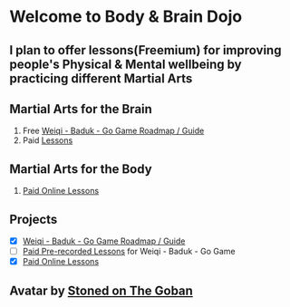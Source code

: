 # Welcome to Body & Brain Dojo
## I plan to offer lessons(Freemium) for improving people's Physical & Mental wellbeing by practicing different Martial Arts

## Martial Arts for the Brain
1. Free [Weiqi - Baduk - Go Game Roadmap / Guide](https://weiqi.soumyak4.in)
2. Paid [Lessons](https://buymeacoffee.com/soumyak4)

## Martial Arts for the Body
1. [Paid Online Lessons](https://buymeacoffee.com/soumyak4)

## Projects
- [x] [Weiqi - Baduk - Go Game Roadmap / Guide](https://weiqi.soumyak4.in)
- [ ] [Paid Pre-recorded Lessons](https://baduklectures.soumyak4.in) for Weiqi - Baduk - Go Game
- [x] [Paid Online Lessons](https://buymeacoffee.com/soumyak4)

## Avatar by [Stoned on The Goban](https://www.instagram.com/stonedonthegoban/)
